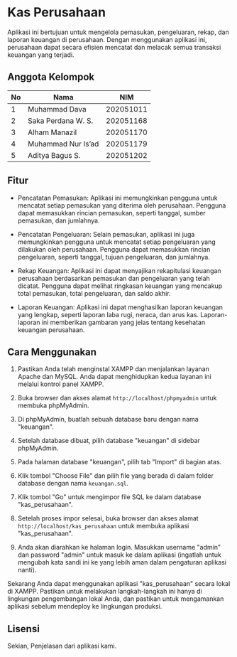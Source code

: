# Kas Perusahaan

Aplikasi ini bertujuan untuk mengelola pemasukan, pengeluaran, rekap, dan laporan keuangan di perusahaan. Dengan menggunakan aplikasi ini, perusahaan dapat secara efisien mencatat dan melacak semua transaksi keuangan yang terjadi.

## Anggota Kelompok

| No | Nama               | NIM      |
|----|--------------------|----------|
| 1  | Muhammad Dava      | 202051011       |
| 2  | Saka Perdana W. S. | 202051168       |
| 3  | Alham Manazil      | 202051170       |
| 4  | Muhammad Nur Is’ad | 202051179       |
| 5  | Aditya Bagus S.    | 202051202       |

## Fitur

- Pencatatan Pemasukan: Aplikasi ini memungkinkan pengguna untuk mencatat setiap pemasukan yang diterima oleh perusahaan. Pengguna dapat memasukkan rincian pemasukan, seperti tanggal, sumber pemasukan, dan jumlahnya.

- Pencatatan Pengeluaran: Selain pemasukan, aplikasi ini juga memungkinkan pengguna untuk mencatat setiap pengeluaran yang dilakukan oleh perusahaan. Pengguna dapat memasukkan rincian pengeluaran, seperti tanggal, tujuan pengeluaran, dan jumlahnya.

- Rekap Keuangan: Aplikasi ini dapat menyajikan rekapitulasi keuangan perusahaan berdasarkan pemasukan dan pengeluaran yang telah dicatat. Pengguna dapat melihat ringkasan keuangan yang mencakup total pemasukan, total pengeluaran, dan saldo akhir.

- Laporan Keuangan: Aplikasi ini dapat menghasilkan laporan keuangan yang lengkap, seperti laporan laba rugi, neraca, dan arus kas. Laporan-laporan ini memberikan gambaran yang jelas tentang kesehatan keuangan perusahaan.

## Cara Menggunakan

1. Pastikan Anda telah menginstal XAMPP dan menjalankan layanan Apache dan MySQL. Anda dapat menghidupkan kedua layanan ini melalui kontrol panel XAMPP.

2. Buka browser dan akses alamat `http://localhost/phpmyadmin` untuk membuka phpMyAdmin.

3. Di phpMyAdmin, buatlah sebuah database baru dengan nama "keuangan".

4. Setelah database dibuat, pilih database "keuangan" di sidebar phpMyAdmin.

5. Pada halaman database "keuangan", pilih tab "Import" di bagian atas.

6. Klik tombol "Choose File" dan pilih file yang berada di dalam folder database dengan nama `keuangan.sql`.

7. Klik tombol "Go" untuk mengimpor file SQL ke dalam database "kas_perusahaan".

8. Setelah proses impor selesai, buka browser dan akses alamat `http://localhost/kas_perusahaan` untuk membuka aplikasi "kas_perusahaan".

9. Anda akan diarahkan ke halaman login. Masukkan username "admin" dan password "admin" untuk masuk ke dalam aplikasi (ingatlah untuk mengubah kata sandi ini ke yang lebih aman dalam pengaturan aplikasi nanti).

Sekarang Anda dapat menggunakan aplikasi "kas_perusahaan" secara lokal di XAMPP. Pastikan untuk melakukan langkah-langkah ini hanya di lingkungan pengembangan lokal Anda, dan pastikan untuk mengamankan aplikasi sebelum mendeploy ke lingkungan produksi.

## Lisensi

Sekian, Penjelasan dari aplikasi kami.
